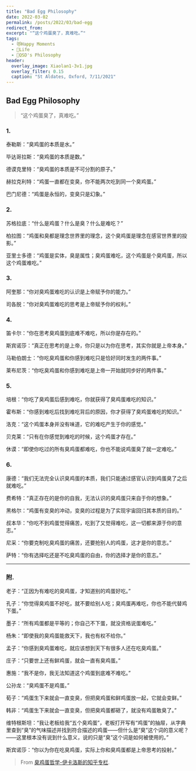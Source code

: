 ```yaml
---
title: "Bad Egg Philosophy"
date: 2022-03-02
permalink: /posts/2022/03/bad-egg
redirect_from: 
excerpt: "“这个鸡蛋臭了，真难吃。”"
tags:
  - 😻Happy Moments
  - 🍜Life
  - 🧼QSD's Philosophy
header:
  overlay_image: Xiaolan1-3v1.jpg
  overlay_filter: 0.15
  caption: "St Aldates, Oxford, 7/11/2021"
---
```


## Bad Egg Philosophy

> “这个鸡蛋臭了，真难吃。”

### **1.**

泰勒斯：“臭鸡蛋的本质是水。”

毕达哥拉斯：“臭鸡蛋的本质是数。”

德谟克里特：“臭鸡蛋的本质是不可分割的原子。”

赫拉克利特：“鸡蛋一直都在变臭，你不能两次吃到同一个臭鸡蛋。”

巴门尼德：“鸡蛋是永恒的，变臭只是幻象。”

### **2.**

苏格拉底：“什么是鸡蛋？什么是臭？什么是难吃？”

柏拉图：“鸡蛋和臭都是理念世界里的理念，这个臭鸡蛋是理念在感官世界里的投影。”

亚里士多德：“鸡蛋是实体，臭是属性；臭鸡蛋难吃，这个鸡蛋是个臭鸡蛋，所以这个鸡蛋难吃。”

### **3.**

阿奎那：“你对臭鸡蛋难吃的认识是上帝赋予你的能力。”

司各脱：“你对臭鸡蛋难吃的思考是上帝赋予你的权利。”

### **4.**

笛卡尔：“你在思考臭鸡蛋到底难不难吃，所以你是存在的。”

斯宾诺莎：“真正在思考的是上帝，你只是以为你在思考，其实你就是上帝本身。”

马勒伯朗士：“你吃臭鸡蛋和你感到难吃只是恰好同时发生的两件事。”

莱布尼茨：“你吃臭鸡蛋和你感到难吃是上帝一开始就同步好的两件事。”

### **5.**

培根：“你吃了臭鸡蛋后感到难吃，你就获得了臭鸡蛋难吃的知识。”

霍布斯：“你感到难吃后找到难吃背后的原因，你才获得了臭鸡蛋难吃的知识。”

洛克：“这个鸡蛋本身并没有味道，它的难吃产生于你的感觉。”

贝克莱：“只有在你感觉到难吃的时候，这个鸡蛋才存在。”

休谟：“即使你吃过的所有臭鸡蛋都难吃，你也不能说鸡蛋臭了就一定难吃。”

### **6.**

康德：“我们无法完全认识臭鸡蛋的本质，我们只能通过感官认识到鸡蛋臭了之后就难吃。”

费希特：“真正存在的是你的自我，无法认识的臭鸡蛋只来自于你的想象。”

黑格尔：“鸡蛋有变臭的冲动，变臭的过程是为了实现宇宙回归其本质的目的。”

叔本华：“你吃不到鸡蛋觉得痛苦，吃到了又觉得难吃，这一切都来源于你的意志。”

尼采：“你要克制吃臭鸡蛋的痛苦，还要抢别人的鸡蛋，这才是你的意志。”

萨特：“你有选择吃还是不吃臭鸡蛋的自由，你的选择才是你的意志。”

---

### **附.**

老子：“正因为有难吃的臭鸡蛋，才知道别的鸡蛋好吃。”

孔子：“你觉得臭鸡蛋不好吃，就不要给别人吃；臭鸡蛋再难吃，你也不能代替鸡下蛋。”

墨子：“所有鸡蛋都是平等的；你自己不下蛋，就没资格说蛋难吃。”

杨朱：“即使我的臭鸡蛋能救天下，我也有权不给你。”

孟子：“你感到臭鸡蛋难吃，就应该想到天下有很多人还在吃臭鸡蛋。”

庄子：“只要世上还有鲜鸡蛋，就会一直有臭鸡蛋。”

惠施：“我不是你，我无法知道这个鸡蛋到底难不难吃。”

公孙龙：“臭鸡蛋不是鸡蛋。”

荀子：“鸡蛋生下来就会一直变臭，但把臭鸡蛋和鲜鸡蛋放一起，它就会变鲜。”

韩非：“鸡蛋生下来就会一直变臭，但把臭鸡蛋都砸了，就没有鸡蛋敢臭了。”

维特根斯坦：“我让老板给我“五个臭鸡蛋”，老板打开写有“鸡蛋”的抽屉，从字典里查到“臭”的气味描述并找到符合描述的鸡蛋——但什么是“臭”这个词的意义呢？——这里根本没有说到什么意义，说的只是“臭”这个词是如何被使用的。”

斯宾诺莎：“你以为你在吃臭鸡蛋，实际上你和臭鸡蛋都是上帝思考的投射。”

> From [臭鸡蛋哲学-伊卡洛斯的知乎专栏](https://zhuanlan.zhihu.com/p/439810161).